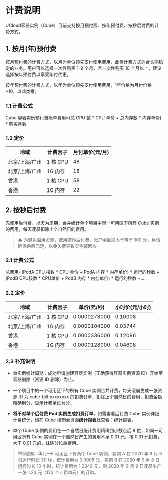 # 计费说明

UCloud容器实例（Cube）目前支持按月预付费、按年预付费、按秒后付费的计费方式。

## 1. 按月(年)预付费

按月预付费的计费方式，以月为单位预先支付使用费用，此类计费方式适合长期稳定的业务。用户可以选择一次性购买 1-9 个月，若一次性购买 10 个月以上，建议选择按年预付费以享受年付优惠。

按年预付费的计费方式，以年为单位预先支付使用费用，1年价格为月付价格*10，以此类推。

### 1.1 计费公式

Cube 容器实例预付费账单费用=(总 CPU 数 \* CPU 单价 + 总内存数 \* 内存单价) \* 购买月数

### 1.2 定价

|地域|计费因子|月付单价(元/月)|
|---|---|---|
|北京/上海/广州|1 核 CPU|48|
|北京/上海/广州|1G 内存|18|
|香港|1 核 CPU|58|
|香港|1G 内存|22|

## 2. 按秒后付费

先使用后付费，以天为周期，合并统计单个项目中同一可用区下所有 Cube 实例的费用，每天凌晨扣除上个自然日的费用。

> ⚠️ 为避免滥用资源，使用按秒后付费，账户余额须大于等于 100 元，另请确保余额充足，以免欠费导致实例被回收。

### 2.1 计费公式

总费用=(PodA CPU 核数 \* CPU 单价 + PodA 内存 \* 内存单价) \* 运行的秒数 +(PodB CPU核数 \* CPU单价 + PodB 内存 \* 内存单价) \* 运行的秒数 +....

### 2.2 定价

|地域|计费因子|单价(元/秒)|小时价(元/小时)|
|---|---|---|---|
|北京/上海/广州|1 核 CPU|0.0000278000|0.10008|
|北京/上海/广州|1G 内存|0.0000104000|0.03744|
|香港|1 核 CPU|0.0000336000|0.12096|
|香港|1G 内存|0.0000128000|0.04608|

### 2.3 补充说明

* 单实例统计周期：成功申请创建容器实例（正确获得容器实例资源 ID）开始至容器删除（资源 ID 删除）为止。

* 一个项目中的一个可用区下的所有 Cube 实例合并计费，每天凌晨生成一张资源 ID 为 cube-bill-xxxxxxxx 的扣费订单，扣除上个自然日的费用，扣费金额精确到分，显示计费单位为分。

* **将不对单个后付费 Pod 实例生成扣费订单**，如需查看后付费 Cube 实例详细计费统计，请在 Cube 控制台页面**统计报表**处查看：[统计报表](https://console.ucloud.cn/cube/bill)。

* 单个 Cube 实例的费用在一个自然日统计费用精确到小数点后 8 位，如同一可用区所有 Cube 实例在一个自然日产生的费用不足 0.01 元，按 0.01 元扣费，大于 0.01 元的，抹除分位后费用。


> 举例说明: 华北一E 可用区下有两个 Cube 实例，实例 A 在 2020 年 9 月 8 日运行时长 30 秒，统计费用为 0.0008 元，实例 B 在 2020 年 9 月 8 日运行时长 10 小时，统计费用为 1.2349 元，则 2020 年 9 月 9 日凌晨生产一张 1.23 元（123 个计费单元）的订单。


<!-- |地域|机型|CPU(Core)|内存(G)|单价(元/秒)|小时价(元/小时)|
|---|---|---|---|---|---|
|北京/上海/广州|intel/AMD|0.1|0.125|0.000004080|0.014688|
|北京/上海/广州|intel/AMD|0.5|0.5|0.000019100|0.06876|
|北京/上海/广州|intel/AMD|0.5|1|0.000024300|0.08748|
|北京/上海/广州|intel/AMD|0.5|2|0.000034700|0.12492|
|北京/上海/广州|intel/AMD|1|1|0.000038200|0.13752|
|北京/上海/广州|intel/AMD|1|2|0.000048600|0.17496|
|北京/上海/广州|intel/AMD|1|4|0.000069400|0.24984|
|北京/上海/广州|intel/AMD|2|2|0.000076400|0.27504|
|北京/上海/广州|intel/AMD|2|4|0.000097200|0.34992|
|北京/上海/广州|intel/AMD|2|8|0.000139000|0.5004|
|北京/上海/广州|intel/AMD|4|4|0.000153000|0.5508|
|北京/上海/广州|intel/AMD|4|8|0.000194000|0.6984|
|北京/上海/广州|intel/AMD|4|16|0.000278000|1.0008|
|北京/上海/广州|intel/AMD|8|8|0.000306000|1.1016|
|北京/上海/广州|intel/AMD|8|16|0.000389000|1.4004|
|北京/上海/广州|intel/AMD|8|32|0.000556000|2.0016|
|北京/上海/广州|intel/AMD|16|16|0.000611000|2.1996|
|北京/上海/广州|intel/AMD|16|32|0.000778000|2.8008|
|北京/上海/广州|intel/AMD|16|64|0.001110000|3.996|
|香港|intel/AMD|0.1|0.125|0.000004950|0.01782|
|香港|intel/AMD|0.5|0.5|0.000023100|0.08316|
|香港|intel/AMD|0.5|1|0.000029500|0.1062|
|香港|intel/AMD|0.5|2|0.000042200|0.15192|
|香港|intel/AMD|1|1|0.000046300|0.16668|
|香港|intel/AMD|1|2|0.000059000|0.2124|
|香港|intel/AMD|1|4|0.000084500|0.3042|
|香港|intel/AMD|2|2|0.000092600|0.33336|
|香港|intel/AMD|2|4|0.000118000|0.4248|
|香港|intel/AMD|2|8|0.000169000|0.6084|
|香港|intel/AMD|4|4|0.000185000|0.666|
|香港|intel/AMD|4|8|0.000236000|0.8496|
|香港|intel/AMD|4|16|0.000338000|1.2168|
|香港|intel/AMD|8|8|0.000370000|1.332|
|香港|intel/AMD|8|16|0.000472000|1.6992|
|香港|intel/AMD|8|32|0.000676000|2.4336|
|香港|intel/AMD|16|16|0.000741000|2.6676|
|香港|intel/AMD|16|32|0.000944000|3.3984|
|香港|intel/AMD|16|64|0.001350000|4.86| -->

